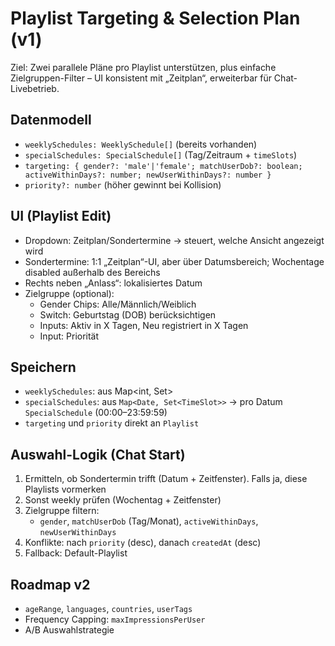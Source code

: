 # Playlist Targeting & Selection Plan (v1)

Ziel: Zwei parallele Pläne pro Playlist unterstützen, plus einfache Zielgruppen-Filter – UI konsistent mit „Zeitplan“, erweiterbar für Chat-Livebetrieb.

## Datenmodell
- `weeklySchedules: WeeklySchedule[]` (bereits vorhanden)
- `specialSchedules: SpecialSchedule[]` (Tag/Zeitraum + `timeSlots`)
- `targeting: { gender?: 'male'|'female'; matchUserDob?: boolean; activeWithinDays?: number; newUserWithinDays?: number }`
- `priority?: number` (höher gewinnt bei Kollision)

## UI (Playlist Edit)
- Dropdown: Zeitplan/Sondertermine → steuert, welche Ansicht angezeigt wird
- Sondertermine: 1:1 „Zeitplan“-UI, aber über Datumsbereich; Wochentage disabled außerhalb des Bereichs
- Rechts neben „Anlass“: lokalisiertes Datum
- Zielgruppe (optional):
  - Gender Chips: Alle/Männlich/Weiblich
  - Switch: Geburtstag (DOB) berücksichtigen
  - Inputs: Aktiv in X Tagen, Neu registriert in X Tagen
  - Input: Priorität

## Speichern
- `weeklySchedules`: aus Map<int, Set<TimeSlot>>
- `specialSchedules`: aus `Map<Date, Set<TimeSlot>>` → pro Datum `SpecialSchedule` (00:00–23:59:59)
- `targeting` und `priority` direkt an `Playlist`

## Auswahl-Logik (Chat Start)
1) Ermitteln, ob Sondertermin trifft (Datum + Zeitfenster). Falls ja, diese Playlists vormerken
2) Sonst weekly prüfen (Wochentag + Zeitfenster)
3) Zielgruppe filtern:
   - `gender`, `matchUserDob` (Tag/Monat), `activeWithinDays`, `newUserWithinDays`
4) Konflikte: nach `priority` (desc), danach `createdAt` (desc)
5) Fallback: Default-Playlist

## Roadmap v2
- `ageRange`, `languages`, `countries`, `userTags`
- Frequency Capping: `maxImpressionsPerUser`
- A/B Auswahlstrategie

